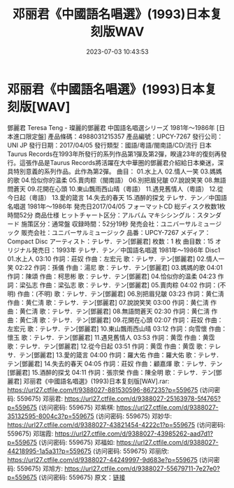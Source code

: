 ﻿---
title: 邓丽君《中國語名唱選》(1993)日本复刻版WAV
date: 2023-07-03 10:43:53
categories: WAV车载音乐、镜像
tags: 华语中文
---
# 邓丽君《中國語名唱選》(1993)日本复刻版[WAV]

鄧麗君 Teresa Teng - 璨麗的鄧麗君 中国語名唱選シリーズ
1981年～1986年 [日本進口限定盤]
產品條碼：4988031215357
產品編號：UPCY-7267
發行公司：UNI JP
發行日期：2017/04/05
發行類型：國語/粵語/閩南語/CD/流行
日本Taurus Records在1993年所發行的系列作品第1彈及第2彈，睽違23年的復刻再發行。這張作品是Taurus
Records將活躍在大中華圈的鄧麗君介紹給日本樂迷，深具特別意義的系列作品。此作為第2彈。
曲目：
01.水上人
02.情人一笑
03.媽媽的歌
04.恰似你的温柔
05.賣肉粽（閩南語）
06.別把眉兒皺
07.說說笑笑
08.無語問蒼天
09.花開在心頭
10.東山飄雨西山晴（粵語）
11.遇見舊情人（粵語）
12.從今日起（粵語）
13.愛的箴言
14.失去的春天
15.酒醉的探戈
テレサ．テン／中国語名唱選 1981年～1986年
発売日2017/04/05
フォーマットCD
総ディスク枚数1枚
時間52分
商品仕様
ヒットチャート区分：アルバム
マキシシングル：スタンダード
施策区分：通常盤
収録時間：52分19秒
発売会社：ユニバーサルミュージック
販売会社：ユニバーサルミュージック
品番：UPCY-7267
メディア：Compact Disc
アーティスト：テレサ．テン[鄧麗君]
枚数：1 枚
曲目数：15
オリジナル発売日：1993年
テレサ．テン／中国語名唱選 1981年～1986年
Disc1
01.水上人 03:10
作詞：莊奴
作曲：左宏元
歌：テレサ．テン[鄧麗君]
02.情人一笑 02:22
作詞：孫儀
作曲：湯尼
歌：テレサ．テン[鄧麗君]
03.媽媽的歌 04:01
作詞：陳頌
作曲：柯思彬
歌：テレサ．テン[鄧麗君]
04.恰似你的温柔 04:23
作詞：梁弘志
作曲：梁弘志
歌：テレサ．テン[鄧麗君]
05.賣肉粽 04:02
作詞：(不明)
作曲：(不明)
歌：テレサ．テン[鄧麗君]
06.別把眉兒皺 03:23
作詞：黄仁淸
作曲：黄仁淸
歌：テレサ．テン[鄧麗君]
07.說說笑笑 03:00
作詞：黄仁淸
作曲：黄仁淸
歌：テレサ．テン[鄧麗君]
08.無語問蒼天 02:30
作詞：黄仁淸
作曲：黄仁淸
歌：テレサ．テン[鄧麗君]
09.花開在心頭 02:07
作詞：莊奴
作曲：左宏元
歌：テレサ．テン[鄧麗君]
10.東山飄雨西山晴 03:12
作詞：向雪懷
作曲：懷玉
歌：テレサ．テン[鄧麗君]
11.遇見舊情人 03:53
作詞：黄霑
作曲：黄霑
歌：テレサ．テン[鄧麗君]
12.從今日起 03:51
作詞：黄霑
作曲：黄霑
歌：テレサ．テン[鄧麗君]
13.愛的箴言 04:00
作詞：羅大佑
作曲：羅大佑
歌：テレサ．テン[鄧麗君]
14.失去的春天 04:05
作詞：莊奴
作曲：顧嘉煇
歌：テレサ．テン[鄧麗君]
15.酒醉的探戈 04:11
作詞：張宗榮
作曲：陳全明
歌：テレサ．テン[鄧麗君]
邓丽君《中國語名唱選》(1993)日本复刻版[WAV].rar: https://url27.ctfile.com/f/9388027-881530596-867235?p=559675
(访问密码: 559675)
邓丽君: https://url27.ctfile.com/d/9388027-25163978-5f4765?p=559675
(访问密码: 559675)
邓紫棋: https://url27.ctfile.com/d/9388027-35132595-8004c3?p=559675
(访问密码: 559675)
邓妙华: https://url27.ctfile.com/d/9388027-43821454-4222c1?p=559675
(访问密码: 559675)
邓瑞霞: https://url27.ctfile.com/d/9388027-43985262-aad7d1?p=559675
(访问密码: 559675)
邓福如: https://url27.ctfile.com/d/9388027-44218995-1a5a31?p=559675
(访问密码: 559675)
邓丽欣: https://url27.ctfile.com/d/9388027-44249997-9d683e?p=559675
(访问密码: 559675)
邓旭方: https://url27.ctfile.com/d/9388027-55679711-7e27e0?p=559675
(访问密码: 559675)
原文：[链接](https://blog.sina.com.cn/s/blog_1647c7e76010312jo.html)